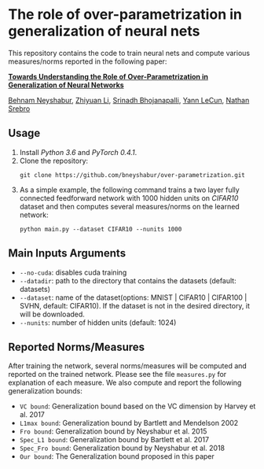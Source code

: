 # The role of over-parametrization in generalization of neural nets

This repository contains the code to train neural nets and compute various measures/norms reported in the following paper:

**[Towards Understanding the Role of Over-Parametrization in Generalization of Neural Networks](https://arxiv.org/abs/1805.12076)**

[Behnam Neyshabur](https://www.neyshabur.net), [Zhiyuan Li](https://sites.google.com/site/invariantorli/), [Srinadh Bhojanapalli](http://ttic.uchicago.edu/~srinadh/), [Yann LeCun](http://yann.lecun.com/), [Nathan Srebro](http://www.ttic.edu/srebro)

## Usage
1. Install *Python 3.6* and *PyTorch 0.4.1*.
2. Clone the repository:
   ```
   git clone https://github.com/bneyshabur/over-parametrization.git
   ```
3. As a simple example, the following command trains a two layer fully connected feedforward network with 1000 hidden units on *CIFAR10* dataset and then computes several measures/norms on the learned network:
   ```
   python main.py --dataset CIFAR10 --nunits 1000
   ```
## Main Inputs Arguments
* `--no-cuda`: disables cuda training
* `--datadir`: path to the directory that contains the datasets (default: datasets)
* `--dataset`: name of the dataset(options: MNIST | CIFAR10 | CIFAR100 | SVHN, default: CIFAR10). If the dataset is not in the desired directory, it will be downloaded.
* `--nunits`: number of hidden units (default: 1024)

## Reported Norms/Measures
After training the network, several norms/measures will be computed and reported on the trained network. Please see the file `measures.py` for explanation of each measure. We also compute and report the following generalization bounds:
* `VC bound`: Generalization bound based on the VC dimension by Harvey et al. 2017
* `L1max bound`: Generalization bound by Bartlett and Mendelson 2002
* `Fro bound`: Generalization bound by Neyshabur et al. 2015
* `Spec_L1 bound`: Generalization bound by Bartlett et al. 2017
* `Spec_Fro bound`: Generalization bound by Neyshabur et al. 2018
* `Our bound`: The Generalization bound proposed in this paper
